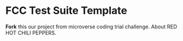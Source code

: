 # FCC Test Suite Template

**Fork** this our project from microverse coding trial challenge. About RED HOT CHILI PEPPERS.